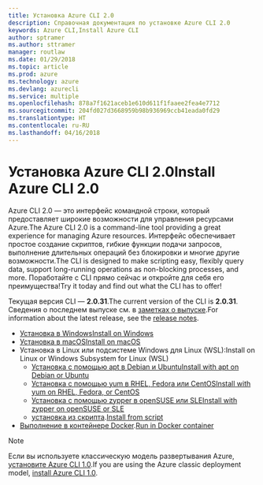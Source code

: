 ```yaml
---
title: Установка Azure CLI 2.0
description: Справочная документация по установке Azure CLI 2.0
keywords: Azure CLI,Install Azure CLI
author: sptramer
ms.author: sttramer
manager: routlaw
ms.date: 01/29/2018
ms.topic: article
ms.prod: azure
ms.technology: azure
ms.devlang: azurecli
ms.service: multiple
ms.openlocfilehash: 878a7f1621aceb1e610d611f1faaee2fea4e7712
ms.sourcegitcommit: 204fd027d3668959b98b936969ccb41eada0fd29
ms.translationtype: HT
ms.contentlocale: ru-RU
ms.lasthandoff: 04/16/2018
---
```

# <a name="install-azure-cli-20"></a><span data-ttu-id="88ecc-104">Установка Azure CLI 2.0</span><span class="sxs-lookup"><span data-stu-id="88ecc-104">Install Azure CLI 2.0</span></span>

<span data-ttu-id="88ecc-105">Azure CLI 2.0 — это интерфейс командной строки, который предоставляет широкие возможности для управления ресурсами Azure.</span><span class="sxs-lookup"><span data-stu-id="88ecc-105">The Azure CLI 2.0 is a command-line tool providing a great experience for managing Azure resources.</span></span> <span data-ttu-id="88ecc-106">Интерфейс обеспечивает простое создание скриптов, гибкие функции подачи запросов, выполнение длительных операций без блокировки и многие другие возможности.</span><span class="sxs-lookup"><span data-stu-id="88ecc-106">The CLI is designed to make scripting easy, flexibly query data, support long-running operations as non-blocking processes, and more.</span></span> <span data-ttu-id="88ecc-107">Поработайте с CLI прямо сейчас и откройте для себя его преимущества!</span><span class="sxs-lookup"><span data-stu-id="88ecc-107">Try it today and find out what the CLI has to offer!</span></span>

<span data-ttu-id="88ecc-108">Текущая версия CLI — __2.0.31__.</span><span class="sxs-lookup"><span data-stu-id="88ecc-108">The current version of the CLI is __2.0.31__.</span></span> <span data-ttu-id="88ecc-109">Сведения о последнем выпуске см. в [заметках о выпуске](release-notes-azure-cli.md).</span><span class="sxs-lookup"><span data-stu-id="88ecc-109">For information about the latest release, see the [release notes](release-notes-azure-cli.md).</span></span>

* [<span data-ttu-id="88ecc-110">Установка в Windows</span><span class="sxs-lookup"><span data-stu-id="88ecc-110">Install on Windows</span></span>](install-azure-cli-windows.md)
* [<span data-ttu-id="88ecc-111">Установка в macOS</span><span class="sxs-lookup"><span data-stu-id="88ecc-111">Install on macOS</span></span>](install-azure-cli-macos.md)
* <span data-ttu-id="88ecc-112">Установка в Linux или подсистеме Windows для Linux (WSL):</span><span class="sxs-lookup"><span data-stu-id="88ecc-112">Install on Linux or Windows Subsystem for Linux (WSL)</span></span>
  * [<span data-ttu-id="88ecc-113">Установка с помощью apt в Debian и Ubuntu</span><span class="sxs-lookup"><span data-stu-id="88ecc-113">Install with apt on Debian or Ubuntu</span></span>](install-azure-cli-apt.md)
  * [<span data-ttu-id="88ecc-114">Установка с помощью yum в RHEL, Fedora или CentOS</span><span class="sxs-lookup"><span data-stu-id="88ecc-114">Install with yum on RHEL, Fedora, or CentOS </span></span>](install-azure-cli-yum.md)
  * [<span data-ttu-id="88ecc-115">Установка с помощью zypper в openSUSE или SLE</span><span class="sxs-lookup"><span data-stu-id="88ecc-115">Install with zypper on openSUSE or SLE </span></span>](install-azure-cli-zypper.md)
  * <span data-ttu-id="88ecc-116">[установка из скрипта](install-azure-cli-linux.md).</span><span class="sxs-lookup"><span data-stu-id="88ecc-116">[Install from script](install-azure-cli-linux.md)</span></span>
* <span data-ttu-id="88ecc-117">[Выполнение в контейнере Docker](run-azure-cli-docker.md).</span><span class="sxs-lookup"><span data-stu-id="88ecc-117">[Run in Docker container](run-azure-cli-docker.md)</span></span>

> [!NOTE]
> <span data-ttu-id="88ecc-118">Если вы используете классическую модель развертывания Azure, [установите Azure CLI 1.0](install-cli-version-1.0.md).</span><span class="sxs-lookup"><span data-stu-id="88ecc-118">If you are using the Azure classic deployment model, [install Azure CLI 1.0](install-cli-version-1.0.md).</span></span>

